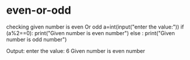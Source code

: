 # even-or-odd
checking given number is even Or odd
a=int(input("enter the value:"))
if (a%2==0):
	print("Given number is even number")
else :
	print("Given number is odd number")

Output:
enter the value: 6
Given number is even number 
      
